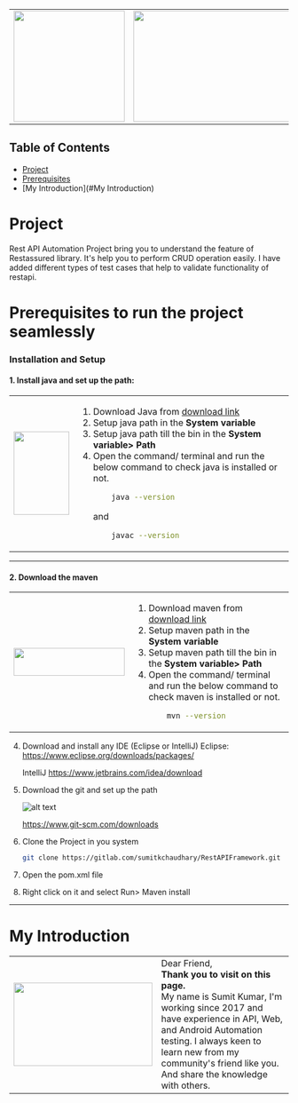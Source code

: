 
<table>
  <tr>
    <td><img src="https://yt3.googleusercontent.com/x1JWabKf0h0RKgFmFdhTM_2sq5yUsnQxd2Xqi085IkSgWAr1TJqNIal-QfPy67D8rAnILVaq=s900-c-k-c0x00ffffff-no-rj"  width="200" height="200"></td>
    <td><img src="https://www.towardsanalytic.com/wp-content/uploads/Best-API-Test-Automation-Tools.png"  width="600" height="200"></td>
  </tr>
 </table>


## Table of Contents
- [Project](#project)
- [Prerequisites](#prerequisites-to-run-the-project-seamlessly-)
- [My Introduction](#My Introduction)


# Project 

Rest API Automation Project bring you to understand the feature of Restassured library. It's help you to perform CRUD operation easily.
I have added different types of test cases that help to validate functionality of restapi. 


# Prerequisites to run the project seamlessly 

### Installation and Setup 



#### 1. Install java and set up the path:

<table>
   <tr>
      <td><img src="https://upload.wikimedia.org/wikipedia/en/thumb/3/30/Java_programming_language_logo.svg/121px-Java_programming_language_logo.svg.png" width="100" height="150"></td>
      <td> 
         <ol>
            <li>Download Java from <a href="https://www.oracle.com/java/technologies/downloads/">download link</a></li>
            <li>Setup java path in the <b>System variable</b></li>
            <li>Setup java path till the bin in the <b>System variable> Path</b></li>
            <li>    Open the command/ terminal and run the below command to check 
                     java is installed or not.
            </li>

```bash
    java --version 
   ```
and 

```bash
    javac --version 
   ```

   </ol>  
      </td>
   </tr>
</table>

----------------------------------------------------

#### 2. Download the maven

<table>
   <tr>
      <td><img src="https://maven.apache.org/images/maven-logo-black-on-white.png" width="200" height="50"></td>
      <td> 
         <ol>
            <li>Download maven from <a href="  https://maven.apache.org/download.cgi">download link</a></li>
            <li>Setup maven path in the <b>System variable</b></li>
            <li>Setup maven path till the bin in the <b>System variable> Path</b></li>
            <li>    Open the command/ terminal and run the below command to check 
                     maven is installed or not.
            </li>

```bash
    mvn --version 
   ```
   </ol>  
      </td>
   </tr>
</table>


  
4. Download and install any IDE (Eclipse or IntelliJ) 
    Eclipse: https://www.eclipse.org/downloads/packages/

    IntelliJ https://www.jetbrains.com/idea/download

5. Download the git and set up the path

   ![alt text](  https://git-scm.com/images/logo@2x.png?width=400?raw=true)
    
    https://www.git-scm.com/downloads

6. Clone the Project in you system 

      ```bash
    git clone https://gitlab.com/sumitkchaudhary/RestAPIFramework.git 
    ```
7. Open the pom.xml file 
8. Right click on it and select Run> Maven install 



-------------------------------

# My Introduction
 

<table>
  <tr>
    <td><img src="https://gitlab.com/uploads/-/system/user/avatar/2301036/avatar.png" width=250 height=150> </td>
    <td>Dear Friend, <br> <b>Thank you to visit on this page.</b> <br> My name is Sumit Kumar, I'm working since 2017 and have experience in API, Web, and Android Automation testing. I always keen to learn new from my community's friend like you. And share the knowledge with others.
</td>
  </tr>
 </table>